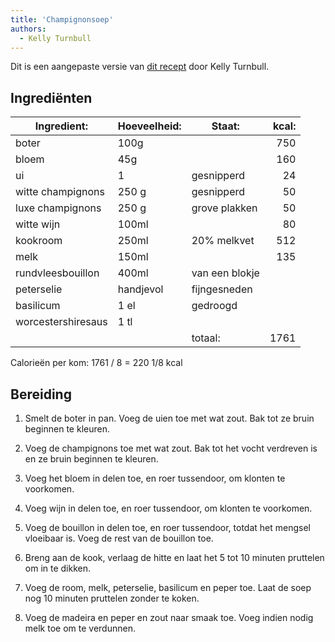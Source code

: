 ```yaml
---
title: 'Champignonsoep'
authors:
  - Kelly Turnbull
---
```


Dit is een aangepaste versie van [dit recept](https://coelasquid.tumblr.com/post/12880718110/as-long-as-were-sharing-recipes-this-is-my) door Kelly Turnbull.

## Ingrediënten

| Ingredient:        | Hoeveelheid: | Staat:         | kcal: |
| ------------------ | ------------ | -------------- | ----: |
| boter              | 100g         |                |   750 |
| bloem              | 45g          |                |   160 |
| ui                 | 1            | gesnipperd     |    24 |
| witte champignons  | 250 g        | gesnipperd     |    50 |
| luxe champignons   | 250 g        | grove plakken  |    50 |
| witte wijn         | 100ml        |                |    80 |
| kookroom           | 250ml        | 20% melkvet    |   512 |
| melk               | 150ml        |                |   135 |
| rundvleesbouillon  | 400ml        | van een blokje |       |
| peterselie         | handjevol    | fijngesneden   |       |
| basilicum          | 1 el         | gedroogd       |       |
| worcestershiresaus | 1 tl         |                |       |
|                    |              | totaal:        |  1761 |

Calorieën per kom: 1761 / 8 = 220 1/8 kcal

## Bereiding

1. Smelt de boter in pan. Voeg de uien toe met wat zout. Bak tot ze bruin beginnen te kleuren.

1. Voeg de champignons toe met wat zout. Bak tot het vocht verdreven is en ze bruin beginnen te kleuren.

1. Voeg het bloem in delen toe, en roer tussendoor, om klonten te voorkomen.

1. Voeg wijn in delen toe, en roer tussendoor, om klonten te voorkomen.

1. Voeg de bouillon in delen toe, en roer tussendoor, totdat het mengsel vloeibaar is. Voeg de rest van de bouillon toe.

1. Breng aan de kook, verlaag de hitte en laat het 5 tot 10 minuten pruttelen om in te dikken.

1. Voeg de room, melk, peterselie, basilicum en peper toe. Laat de soep nog 10 minuten pruttelen zonder te koken.

1. Voeg de madeira en peper en zout naar smaak toe. Voeg indien nodig melk toe om te verdunnen.
